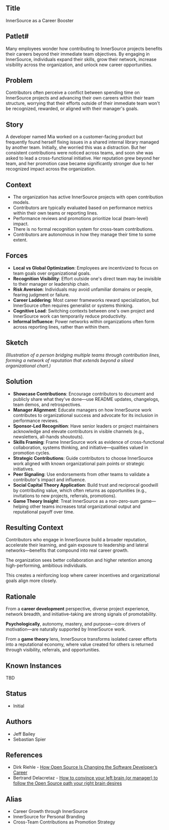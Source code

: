 ## Title

InnerSource as a Career Booster

## Patlet#

Many employees wonder how contributing to InnerSource projects benefits their careers beyond their immediate team objectives.
By engaging in InnerSource, individuals expand their skills, grow their network, increase visibility across the organization, and unlock new career opportunities.

## Problem

Contributors often perceive a conflict between spending time on InnerSource projects and advancing their own careers within their team structure, worrying that their efforts outside of their immediate team won't be recognized, rewarded, or aligned with their manager's goals.

## Story

A developer named Mia worked on a customer-facing product but frequently found herself fixing issues in a shared internal library managed by another team. Initially, she worried this was a distraction. But her consistent contributions were noticed across teams, and soon she was asked to lead a cross-functional initiative. Her reputation grew beyond her team, and her promotion case became significantly stronger due to her recognized impact across the organization.

## Context

- The organization has active InnerSource projects with open contribution models.
- Contributors are typically evaluated based on performance metrics within their own teams or reporting lines.
- Performance reviews and promotions prioritize local (team-level) impact.
- There is no formal recognition system for cross-team contributions.
- Contributors are autonomous in how they manage their time to some extent.

## Forces

- **Local vs Global Optimization**: Employees are incentivized to focus on team goals over organizational goals.
- **Recognition Visibility**: Effort outside one's direct team may be invisible to their manager or leadership chain.
- **Risk Aversion**: Individuals may avoid unfamiliar domains or people, fearing judgment or failure.
- **Career Laddering**: Most career frameworks reward specialization, but InnerSource often requires generalist or systems thinking.
- **Cognitive Load**: Switching contexts between one's own project and InnerSource work can temporarily reduce productivity.
- **Informal Influence**: Power networks within organizations often form across reporting lines, rather than within them.

## Sketch

_(Illustration of a person bridging multiple teams through contribution lines, forming a network of reputation that extends beyond a siloed organizational chart.)_

## Solution

- **Showcase Contributions**: Encourage contributors to document and publicly share what they've done—use README updates, changelogs, team demos, and retrospectives.
- **Manager Alignment**: Educate managers on how InnerSource work contributes to organizational success and advocate for its inclusion in performance reviews.
- **Sponsor-Led Recognition**: Have senior leaders or project maintainers acknowledge and elevate contributors in visible channels (e.g., newsletters, all-hands shoutouts).
- **Skills Framing**: Frame InnerSource work as evidence of cross-functional collaboration, systems thinking, and initiative—qualities valued in promotion cycles.
- **Strategic Contributions**: Guide contributors to choose InnerSource work aligned with known organizational pain points or strategic initiatives.
- **Peer Signaling**: Use endorsements from other teams to validate a contributor's impact and influence.
- **Social Capital Theory Application**: Build trust and reciprocal goodwill by contributing value, which often returns as opportunities (e.g., invitations to new projects, referrals, promotions).
- **Game Theory Insight**: Treat InnerSource as a non-zero-sum game—helping other teams increases total organizational output and reputational payoff over time.

## Resulting Context

Contributors who engage in InnerSource build a broader reputation, accelerate their learning, and gain exposure to leadership and lateral networks—benefits that compound into real career growth.

The organization sees better collaboration and higher retention among high-performing, ambitious individuals.

This creates a reinforcing loop where career incentives and organizational goals align more closely.

## Rationale

From a **career development** perspective, diverse project experience, network breadth, and initiative-taking are strong signals of promotability.

**Psychologically**, autonomy, mastery, and purpose—core drivers of motivation—are naturally supported by InnerSource work.

From a **game theory** lens, InnerSource transforms isolated career efforts into a reputational economy, where value created for others is returned through visibility, referrals, and opportunities.

## Known Instances

TBD

## Status

- Initial

## Authors

- Jeff Bailey
- Sebastian Spier

## References

- Dirk Riehle - [How Open Source Is Changing the Software Developer’s Career](https://dirkriehle.com/wp-content/uploads/2015/04/r5rie-v3.pdf)
- Bertrand Delacretaz - [How to convince your left brain (or manager) to follow the Open Source path your right brain desires](https://www.youtube.com/watch?v=F0SmiQ3SF6Q)

## Alias

- Career Growth through InnerSource
- InnerSource for Personal Branding
- Cross-Team Contributions as Promotion Strategy
